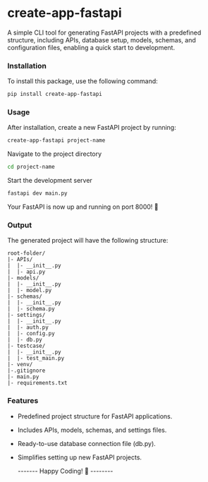 # **create-app-fastapi**  

A simple CLI tool for generating FastAPI projects with a predefined structure, including APIs, database setup, models, schemas, and configuration files, enabling a quick start to development.

### **Installation**
To install this package, use the following command:  
```bash
pip install create-app-fastapi
```

### **Usage**
After installation, create a new FastAPI project by running:  
```bash
create-app-fastapi project-name
```
Navigate to the project directory
```bash
cd project-name
```
Start the development server
```bash
fastapi dev main.py
```
Your FastAPI is now up and running on port 8000! 🚀

### **Output**
The generated project will have the following structure:

```
root-folder/
|- APIs/
|  |- __init__.py
|  |- api.py
|- models/
|  |- __init__.py
|  |- model.py
|- schemas/
|  |- __init__.py
|  |- schema.py
|- settings/
|  |- __init__.py
|  |- auth.py
|  |- config.py
|  |- db.py
|- testcase/
|  |- __init__.py
|  |- test_main.py
|- venv/
|-.gitignore
|- main.py
|- requirements.txt
```


### Features

* Predefined project structure for FastAPI applications.
* Includes APIs, models, schemas, and settings files.
* Ready-to-use database connection file (db.py).
* Simplifies setting up new FastAPI projects.


    ------- Happy Coding! 🎉  --------
